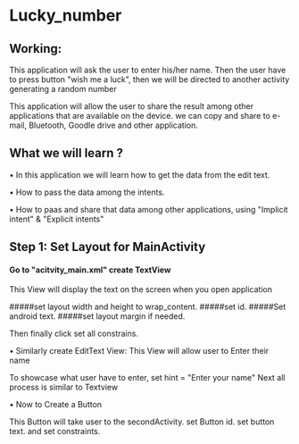 # Lucky_number

## Working:
This application will ask the user to enter his/her name. Then the user have to press button "wish me a luck", then we will be directed to another activity generating a random number

This application will allow the user to share the result among other applications that are available on the device.
we can copy and share to e-mail, Bluetooth, Goodle drive and other application.

## What we will learn ?
• In this application we will learn how to get the data from the edit text.

• How to pass the data among the intents.

• How to paas and share that data among other applications, using "Implicit intent" & "Explicit intents"

## Step 1: Set Layout for MainActivity

#### Go to "acitvity_main.xml" create TextView
This View will display the text on the screen when you open application

#####set layout width and height to wrap_content.
#####set id.
#####Set android text.
#####set layout margin if needed.

Then finally click set all constrains.

• Similarly create EditText View:
  This View will allow user to Enter their name

To showcase what user have to enter, set hint = "Enter your name"
Next all process is similar to Textview

• Now to Create a Button

  This Button will take user to the secondActivity.
  set Button id.
  set button text.
  and set constraints.


